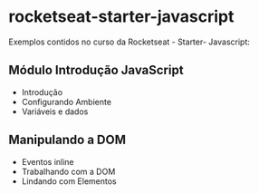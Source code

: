 # rocketseat-starter-javascript

Exemplos contidos no curso da Rocketseat - Starter- Javascript:

## Módulo Introdução JavaScript

- Introdução
- Configurando Ambiente
- Variáveis e dados

## Manipulando a DOM

- Eventos inline
- Trabalhando com a DOM
- Lindando com Elementos
